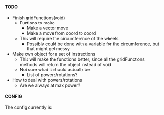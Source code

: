 #### TODO
* Finish gridFunctions(void)
    * Funtions to make
        * Make a vector move
        * Make a move from coord to coord
    * This will require the circumference of the wheels
        * Possibly could be done with a variable for the circumference, but that might get messy
* Make own object for a set of instructions
    * This will make the functions better, since all the gridFunctions methods will return the object instead of void
    * Not sure what it should actually be
        * List of powers/rotations?
* How to deal with powers/rotations
    * Are we always at max power?

 #### CONFIG
 The config currently is:


